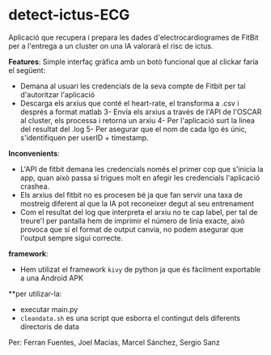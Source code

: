 # detect-ictus-ECG
Aplicació que recupera i prepara les dades d'electrocardiogrames de FitBit per a l'entrega a un cluster on una IA valorarà el risc de ictus. 

**Features**: Simple interfaç gràfica amb un botò funcional que al clickar faría el següent:

- Demana al usuari les credencials de la seva compte de Fitbit per tal d'autoritzar l'aplicació 
- Descarga els arxius que conté el heart-rate, el transforma a .csv i després a format matlab 3- Envía els arxius a través de l'API de l'OSCAR al cluster, els processa i retorna un arxiu 4- Per l'aplicació surt la linea del resultat del .log 5- Per asegurar que el nom de cada lgo és únic, s'identifiquen per userID + timestamp.

**Inconvenients**: 

- L'API de fitbit demana les credencials només el primer cop que s'inicia la app, quan això passa si trigues molt en afegir les credencials l'aplicació crashea. 
- Els arxius del fitbit no es procesen bé ja que fan servir una taxa de mostreig diferent al que la IA pot reconeixer degut al seu entrenament 
- Com el resultat del log que interpreta el arxiu no te cap label, per tal de treure'l per pantalla hem de imprimir el número de linia exacte, això provoca que sí el format de output canvia, no podem asegurar que l'output sempre sigui correcte.

**framework**:

- Hem utilizat el framework `kivy` de python ja que és fàcilment exportable a una Android APK

**per utilizar-la:

- executar main.py
- `cleandata.sh` es una script que esborra el contingut dels diferents directoris de data

Per: Ferran Fuentes, Joel Macias, Marcel Sánchez, Sergio Sanz
